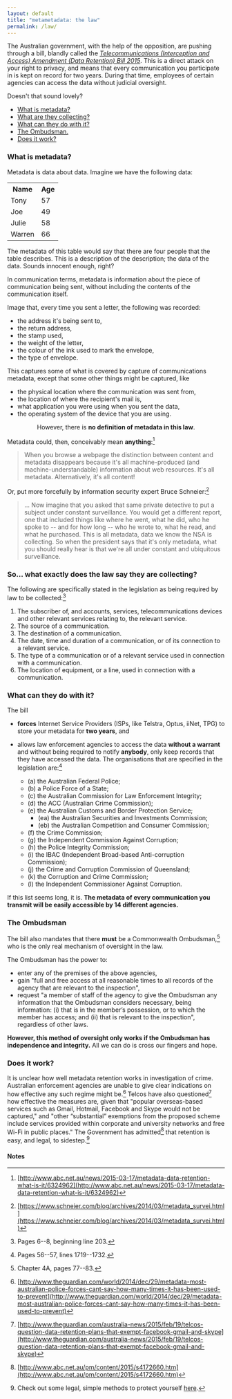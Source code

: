 ```yaml
---
layout: default
title: "metametadata: the law"
permalink: /law/
---
```


The Australian government, with the help of the opposition,
are pushing through a bill, blandly called
the [_Telecommunications (Interception and Access) Amendment
(Data Retention) Bill 2015_](http://parlinfo.aph.gov.au/parlInfo/search/display/display.w3p;query=Id:%22legislation/bills/r5375_third-reps/0000%22).
This is a direct attack on your right to
privacy, and means that every communication you participate in is
kept on record for two years. During that time, employees of
certain agencies can access the data without judicial
oversight.

Doesn't that sound <span class="glyphicon glyphicon-heart"></span>lovely<span class="glyphicon glyphicon-heart"></span>?

- [What is metadata?](#what)
- [What are they collecting?](#collecting)
- [What can they do with it?](#do)
- [The Ombudsman.](#ombudsman)
- [Does it work?](#work)

### <span class="glyphicon glyphicon-barcode"></span> <a name="what"></a>What is metadata?
Metadata is data about data. Imagine we have the following data:

<div align="center">
    <table class="table table-striped table-hover">
        <tr>
            <th>Name</th>
            <th>Age</th>
        </tr>
          <tr>
            <td>Tony</td>
            <td>57</td>
          </tr>
          <tr>
            <td>Joe</td>
            <td>49</td>
          </tr>
          <tr>
            <td>Julie</td>
            <td>58</td>
          </tr>
          <tr>
            <td>Warren</td>
            <td>66</td>
          </tr>
    </table>
</div>

The metadata of this table would say that there are four
people that the table describes. This is a description of the
description; the data of the data. Sounds innocent enough, right?

In communication terms, metadata
is information about the piece of communication being sent, without
including the contents of the communication itself.

Image that, every time you sent a letter, the following was recorded:

- the address it's being sent to,
- the return address,
- the stamp used,
- the weight of the letter,
- the colour of the ink used to mark the envelope,
- the type of envelope.

This captures some of what is covered by capture of communications metadata, except that
some other things might be captured, like

- the physical location where the communication was sent from,
- the location of where the recipient's mail is,
- what application you were using when you sent the data,
- the operating system of the device that you are using.

<p class="lead" align="center">However, there is <strong>no definition of metadata in this law</strong>.</p>

Metadata could, then, conceivably mean __anything__:[^nodef]

>When you browse a webpage the distinction between content and metadata disappears because it's all
machine-produced (and machine-understandable) information about web resources. It's all metadata. Alternatively,
it's all content!

Or, put more forcefully by information security expert Bruce Schneier:[^schneier]

>... Now imagine that you asked that same private detective to put a subject under constant surveillance.
You would get a different report, one that included things like where he went, what he did, who he spoke to -- and for how long -- who he wrote to, what he read, and what he purchased. This is all metadata, data we know the NSA is collecting. So when the president says that it's only metadata, what you should really hear is that we're all under constant and ubiquitous surveillance.

### <span class="glyphicon glyphicon-save"></span> <a name="collecting"></a>So... what exactly does the law say they are collecting?
The following are specifically stated in the legislation as being required by law to
be collected:[^collection]

1. The subscriber of, and accounts, services, telecommunications devices and
other relevant services relating to, the relevant service.
1. The source of a communication.
1. The destination of a communication.
1. The date, time and duration of a communication, or of its connection to a relevant service.
1. The type of a communication or of a relevant service used in connection with a communication.
1. The location of equipment, or a line, used in connection with a communication.

### <span class="glyphicon glyphicon-list"></span> What can they do with it? <a name="do"></a>

The bill

- __forces__ Internet Service Providers (ISPs, like Telstra, Optus, iiNet, TPG) to
store your metadata for __two years__, and

- allows law enforcement agencies to access the data __without a warrant__ and
without being required to notify __anybody__, only keep records that they
have accessed the data. The
organisations that are specified in the legislation are:[^agencies]

    - (a) the Australian Federal Police;
    - (b) a Police Force of a State;
    - (c) the Australian Commission for Law Enforcement Integrity;
    - (d) the ACC (Australian Crime Commission);
    - (e) the Australian Customs and Border Protection Service;
        - (ea) the Australian Securities and Investments Commission;
        - (eb) the Australian Competition and Consumer Commission;
    - (f) the Crime Commission;
    - (g) the Independent Commission Against Corruption;
    - (h) the Police Integrity Commission;
    - (i) the IBAC (Independent Broad-based Anti-corruption Commission);
    - (j) the Crime and Corruption Commission of Queensland;
    - (k) the Corruption and Crime Commission;
    - (l) the Independent Commissioner Against Corruption.

If this list seems long, it is.
__The metadata of every communication you transmit will be easily accessible by 14
different agencies.__

### <span class="glyphicon glyphicon-user"></span> The Ombudsman<a name="ombudsman"></a>

The bill also mandates that there __must__ be a Commonwealth Ombudsman,[^ombudsman] who
is the only real mechanism of oversight in the law.

The Ombudsman has the power to:

- enter any of the premises of the above agencies,
- gain "full and free access at all reasonable times to all records of the agency that are relevant to the inspection",
- request "a member of staff of the agency to give the Ombudsman any information that the Ombudsman considers necessary, being information:
(i) that is in the member’s possession, or to which the member has access; and (ii) that is relevant to the inspection", regardless
of other laws.

__However, this method of oversight only works if the Ombudsman has independence and integrity.__ All we can do is cross
our fingers and hope.

### <span class="glyphicon glyphicon-flash"></span> Does it work?<a name="work"></a>
It is unclear how well metadata retention works in investigation of crime. Australian enforcement agencies
are unable to give clear indications on how effective any such regime might be.[^effectiveness]
Telcos have also questioned[^telcos] how effective the measures are, given that "popular overseas-based services such as Gmail, Hotmail, Facebook and Skype would not be captured," and
"other “substantial” exemptions from the proposed scheme include services provided within corporate and university networks and free Wi-Fi in public places."
The Government has admitted[^admission] that
retention is easy, and legal, to sidestep.[^sidestep]

#### Notes
[^nodef]: [http://www.abc.net.au/news/2015-03-17/metadata-data-retention-what-is-it/6324962](http://www.abc.net.au/news/2015-03-17/metadata-data-retention-what-is-it/6324962)
[^collection]: Pages 6--8, beginning line 203.
[^agencies]: Pages 56--57, lines 1719--1732.
[^ombudsman]: Chapter 4A, pages 77--83.
[^sidestep]: Check out some legal, simple methods to protect yourself [here](/protect/).
[^effectiveness]: [http://www.theguardian.com/world/2014/dec/29/metadata-most-australian-police-forces-cant-say-how-many-times-it-has-been-used-to-prevent](http://www.theguardian.com/world/2014/dec/29/metadata-most-australian-police-forces-cant-say-how-many-times-it-has-been-used-to-prevent)
[^schneier]: [https://www.schneier.com/blog/archives/2014/03/metadata_survei.html](https://www.schneier.com/blog/archives/2014/03/metadata_survei.html)
[^telcos]: [http://www.theguardian.com/australia-news/2015/feb/19/telcos-question-data-retention-plans-that-exempt-facebook-gmail-and-skype](http://www.theguardian.com/australia-news/2015/feb/19/telcos-question-data-retention-plans-that-exempt-facebook-gmail-and-skype)
[^admission]: [http://www.abc.net.au/pm/content/2015/s4172660.htm](http://www.abc.net.au/pm/content/2015/s4172660.htm)
